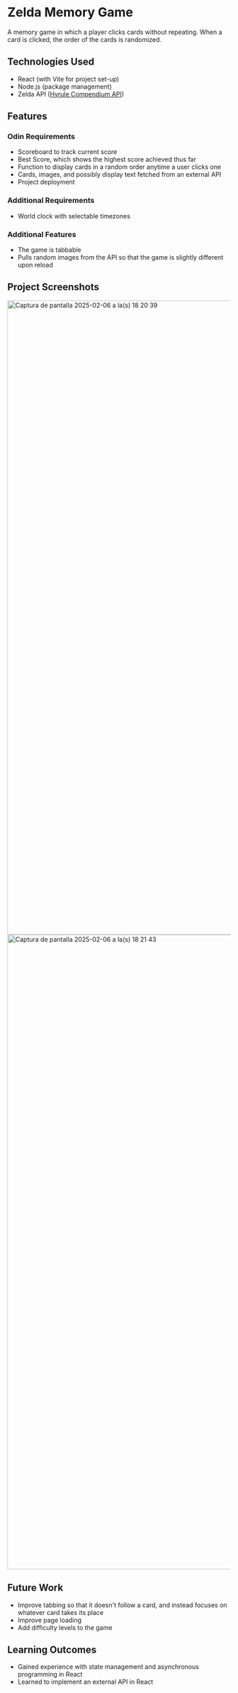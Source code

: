 # Zelda Memory Game
A memory game in which a player clicks cards without repeating. When a card is clicked, the order of the cards is randomized. 

## Technologies Used
- React (with Vite for project set-up)
- Node.js (package management)
- Zelda API ([Hyrule Compendium API](https://gadhagod.github.io/Hyrule-Compendium-API/#/))

## Features
### Odin Requirements
- Scoreboard to track current score
- Best Score, which shows the highest score achieved thus far
- Function to display cards in a random order anytime a user clicks one
- Cards, images, and possibly display text fetched from an external API
- Project deployment

### Additional Requirements
- World clock with selectable timezones

### Additional Features
- The game is tabbable
- Pulls random images from the API so that the game is slightly different upon reload

## Project Screenshots
<img width="1430" alt="Captura de pantalla 2025-02-06 a la(s) 18 20 39" src="https://github.com/user-attachments/assets/3dcf9d85-a535-4778-8ee2-13d70428ea22" />
<img width="1431" alt="Captura de pantalla 2025-02-06 a la(s) 18 21 43" src="https://github.com/user-attachments/assets/cc7cd097-62c4-4402-9198-f334884244e1" />

## Future Work
- Improve tabbing so that it doesn't follow a card, and instead focuses on whatever card takes its place
- Improve page loading
- Add difficulty levels to the game

## Learning Outcomes
- Gained experience with state management and asynchronous programming in React
- Learned to implement an external API in React



